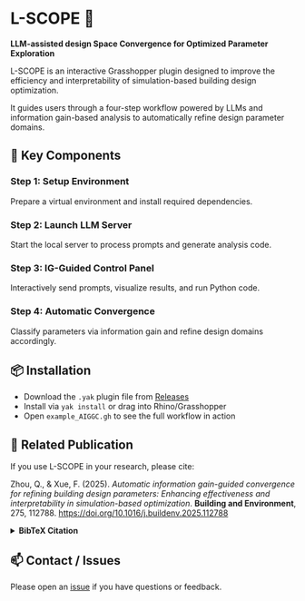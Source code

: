 # L-SCOPE 🧭

**LLM-assisted design Space Convergence for Optimized Parameter Exploration**

L-SCOPE is an interactive Grasshopper plugin designed to improve the efficiency and interpretability of simulation-based building design optimization.  

It guides users through a four-step workflow powered by LLMs and information gain-based analysis to automatically refine design parameter domains.

## 🔧 Key Components

### Step 1: Setup Environment  
Prepare a virtual environment and install required dependencies.

### Step 2: Launch LLM Server  
Start the local server to process prompts and generate analysis code.

### Step 3: IG-Guided Control Panel  
Interactively send prompts, visualize results, and run Python code.

### Step 4: Automatic Convergence  
Classify parameters via information gain and refine design domains accordingly.

## 📦 Installation

- Download the `.yak` plugin file from [Releases](https://github.com/Joannazhou-qianyun/L-SCOPE/releases)
- Install via `yak install` or drag into Rhino/Grasshopper
- Open `example_AIGGC.gh` to see the full workflow in action

## 📝 Related Publication

If you use L-SCOPE in your research, please cite:

Zhou, Q., & Xue, F. (2025). *Automatic information gain-guided convergence for refining building design parameters: Enhancing effectiveness and interpretability in simulation-based optimization*. **Building and Environment**, 275, 112788. https://doi.org/10.1016/j.buildenv.2025.112788

<details>
<summary><strong>BibTeX Citation</strong></summary>

```bibtex
@article{zhou2025igconvergence,
  title={Automatic information gain-guided convergence for refining building design parameters: Enhancing effectiveness and interpretability in simulation-based optimization},
  author={Zhou, Qianyun and Xue, Fan},
  journal={Building and Environment},
  volume={275},
  pages={112788},
  year={2025},
  doi={10.1016/j.buildenv.2025.112788}
}
```

</details>

## 📫 Contact / Issues

Please open an [issue](https://github.com/Joannazhou-qianyun/L-SCOPE/issues) if you have questions or feedback.